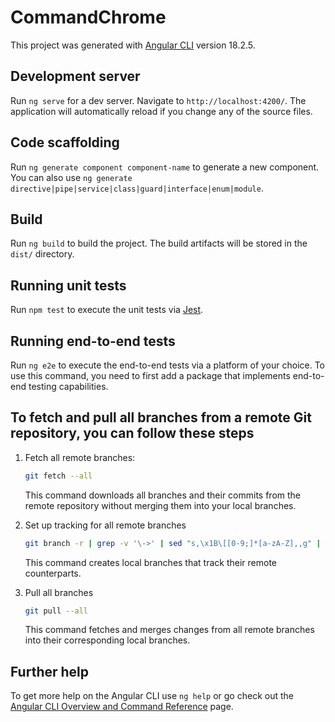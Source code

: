 # CommandChrome

This project was generated with [Angular CLI](https://github.com/angular/angular-cli) version 18.2.5.

## Development server

Run `ng serve` for a dev server. Navigate to `http://localhost:4200/`. The application will automatically reload if you change any of the source files.

## Code scaffolding

Run `ng generate component component-name` to generate a new component. You can also use `ng generate directive|pipe|service|class|guard|interface|enum|module`.

## Build

Run `ng build` to build the project. The build artifacts will be stored in the `dist/` directory.

## Running unit tests

Run `npm test` to execute the unit tests via [Jest](https://jestjs.io/).

## Running end-to-end tests

Run `ng e2e` to execute the end-to-end tests via a platform of your choice. To use this command, you need to first add a package that implements end-to-end testing capabilities.

## To fetch and pull all branches from a remote Git repository, you can follow these steps

1. Fetch all remote branches:

   ```sh
   git fetch --all
   ```

    This command downloads all branches and their commits from the remote repository without merging them into your local branches.

2. Set up tracking for all remote branches

   ```sh
   git branch -r | grep -v '\->' | sed "s,\x1B\[[0-9;]*[a-zA-Z],,g" | while read remote; do git branch --track "${remote#origin/}" "$remote"; done
   ```

   This command creates local branches that track their remote counterparts.

3. Pull all branches

   ```sh
   git pull --all
   ```

   This command fetches and merges changes from all remote branches into their corresponding local branches.

## Further help

To get more help on the Angular CLI use `ng help` or go check out the [Angular CLI Overview and Command Reference](https://angular.dev/tools/cli) page.
